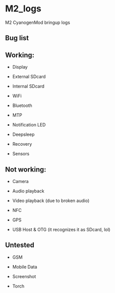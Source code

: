 M2_logs
=======

M2 CyanogenMod bringup logs


Bug list
----------


Working:
--------

- Display

- External SDcard

- Internal SDcard

- WiFi

- Bluetooth

- MTP

- Notification LED

- Deepsleep

- Recovery

- Sensors


Not working:
-----------
- Camera

- Audio playback

- Video playback (due to broken audio)

- NFC

- GPS

- USB Host & OTG (it recognizes it as SDcard, lol)

Untested
----------

- GSM

- Mobile Data

- Screenshot

- Torch
